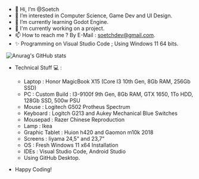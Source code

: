 - 👋 Hi, I’m @Soetch
- 👀 I’m interested in Computer Science, Game Dev and UI Design.
- 🌱 I’m currently learning Godot Engine.
- 💞️ I'm currently working on a project.
- 📫 How to reach me ? By E-Mail : soetchdev@gmail.com.
- ✨ Programming on Visual Studio Code ; Using Windows 11 64 bits.

![Anurag's GitHub stats](https://github-readme-stats.vercel.app/api?username=Soetch)

- Technical Stuff 💻 :
   - Laptop : Honor MagicBook X15 (Core I3 10th Gen, 8Gb RAM, 256Gb SSD)
   - PC : Custom Build : I3-9100f 9th Gen, 8Gb RAM, GTX 1650, 1To HDD, 128Gb SSD, 500w PSU
   - Mouse : Logitech G502 Protheus Spectrum
   - Keyboard : Logitch G213 and Aukey Mechanical Blue Switches
   - Mousepad : Razer Chinese Reproduction
   - Lamp : Ikea
   - Graphic Tablet : Huion h420 and Gaomon m10k 2018
   - Screens : Iiyama 24,5" and 23,7"
   - OS : Fresh Windows 11 x64 Installation
   - IDEs : Visual Studio Code, Android Studio
   - Using GitHub Desktop.

- Happy Coding! 

<!---
MarSoee/MarSoee is a ✨ special ✨ repository because its `README.md` (this file) appears on your GitHub profile.
You can click the Preview link to take a look at your changes.
--->
